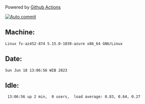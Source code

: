 Powered by [Github Actions](https://github.com/features/actions)

[![Auto commit](https://github.com/hiage/workstation/workflows/Auto%20commit/badge.svg)](https://github.com/hiage/workstation/actions?query=workflow%3A%22Auto+commit%22)

## Machine:
```
Linux fv-az452-874 5.15.0-1039-azure x86_64 GNU/Linux
```
## Date:
```
Sun Jun 18 13:06:56 WIB 2023
```
## Idle:
```
 13:06:56 up 2 min,  0 users,  load average: 0.83, 0.64, 0.27
```

